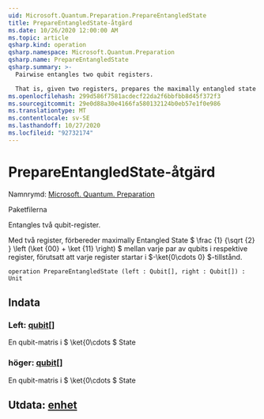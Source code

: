 ```yaml
---
uid: Microsoft.Quantum.Preparation.PrepareEntangledState
title: PrepareEntangledState-åtgärd
ms.date: 10/26/2020 12:00:00 AM
ms.topic: article
qsharp.kind: operation
qsharp.namespace: Microsoft.Quantum.Preparation
qsharp.name: PrepareEntangledState
qsharp.summary: >-
  Pairwise entangles two qubit registers.

  That is, given two registers, prepares the maximally entangled state $\frac{1}{\sqrt{2}} \left(\ket{00} + \ket{11} \right)$ between each pair of qubits on the respective registers, assuming that each register starts in the $\ket{0\cdots 0}$ state.
ms.openlocfilehash: 299d586f7581acdecf22da2f6bbfbb8d45f372f3
ms.sourcegitcommit: 29e0d88a30e4166fa580132124b0eb57e1f0e986
ms.translationtype: MT
ms.contentlocale: sv-SE
ms.lasthandoff: 10/27/2020
ms.locfileid: "92732174"
---
```

# <a name="prepareentangledstate-operation"></a>PrepareEntangledState-åtgärd

Namnrymd: [Microsoft. Quantum. Preparation](xref:Microsoft.Quantum.Preparation)

Paketfilerna [](https://nuget.org/packages/)


Entangles två qubit-register.

Med två register, förbereder maximally Entangled State $ \frac {1} {\sqrt {2} } \left (\ket {00} + \ket {11} \right) $ mellan varje par av qubits i respektive register, förutsatt att varje register startar i $-\ket{0\cdots 0} $-tillstånd.

```qsharp
operation PrepareEntangledState (left : Qubit[], right : Qubit[]) : Unit
```


## <a name="input"></a>Indata

### <a name="left--qubit"></a>Left: [qubit](xref:microsoft.quantum.lang-ref.qubit)[]

En qubit-matris i $ \ket{0\cdots $ State


### <a name="right--qubit"></a>höger: [qubit](xref:microsoft.quantum.lang-ref.qubit)[]

En qubit-matris i $ \ket{0\cdots $ State



## <a name="output--unit"></a>Utdata: [enhet](xref:microsoft.quantum.lang-ref.unit)

